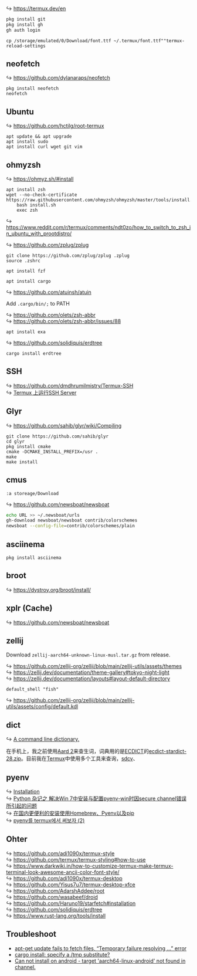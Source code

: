 ↪ https://termux.dev/en

```sh
pkg install git
pkg install gh
gh auth login
```

```
cp /storage/emulated/0/Download/font.ttf ~/.termux/font.ttf""termux-reload-settings
```

## neofetch

↪ https://github.com/dylanaraps/neofetch

```
pkg install neofetch
neofetch
```

## Ubuntu

↪ https://github.com/hctilg/root-termux

```
apt update && apt upgrade
apt install sudo
apt install curl wget git vim
```

## ohmyzsh

↪ https://ohmyz.sh/#install

```
apt install zsh
wget --no-check-certificate https://raw.githubusercontent.com/ohmyzsh/ohmyzsh/master/tools/install.sh
    bash install.sh
    exec zsh
```

↪ https://www.reddit.com/r/termux/comments/ndt0zo/how_to_switch_to_zsh_in_ubuntu_with_prootdistro/

↪ https://github.com/zplug/zplug

```
git clone https://github.com/zplug/zplug .zplug
source .zshrc
```

```
apt install fzf
```

```
apt install cargo
```

↪ https://github.com/atuinsh/atuin

Add `.cargo/bin/;` to PATH

↪ https://github.com/olets/zsh-abbr  
↪ https://github.com/olets/zsh-abbr/issues/88

```
apt install exa
```

↪ https://github.com/solidiquis/erdtree

```
cargo install erdtree
```

## SSH

↪  https://github.com/dmdhrumilmistry/Termux-SSH  
↪  [Termux 上运行SSH Server](https://zhuanlan.zhihu.com/p/226393968)

## Glyr

↪  https://github.com/sahib/glyr/wiki/Compiling

```
git clone https://github.com/sahib/glyr
cd glyr
pkg install cmake
cmake -DCMAKE_INSTALL_PREFIX=/usr .
make
make install
```

## cmus

```
:a storeage/Download
```


↪ https://github.com/newsboat/newsboat

```sh
echo URL >> ~/.newsboat/urls
gh-download newsboat/newsboat contrib/colorschemes
newsboat --config-file=contrib/colorschemes/plain
```

## asciinema

```
pkg install asciinema
```

## broot

↪ https://dystroy.org/broot/install/  

## xplr (Cache)

↪ https://github.com/newsboat/newsboat

## zellij

Download `zellij-aarch64-unknown-linux-musl.tar.gz` from release.

↪ https://github.com/zellij-org/zellij/blob/main/zellij-utils/assets/themes  
↪ https://zellij.dev/documentation/theme-gallery#tokyo-night-light  
↪ https://zellij.dev/documentation/layouts#layout-default-directory

```
default_shell "fish"
```

↪ https://github.com/zellij-org/zellij/blob/main/zellij-utils/assets/config/default.kdl

## dict

↪ [A command line dictionary.](https://nchrs.xyz/stardict.html)

在手机上，我之前使用[Aard 2](https://github.com/itkach/aard2-android)来查生词，词典用的是[ECDICT](https://github.com/skywind3000/ECDICT)的[ecdict-stardict-28.zip](https://github.com/skywind3000/ECDICT/releases/tag/1.0.28)。目前我在[Termux](https://termux.dev/en/)中使用多个工具来查询，[sdcv](https://github.com/Dushistov/sdcv)、

## pyenv

↪ [Installation](https://github.com/pyenv-win/pyenv-win/blob/master/docs/installation.md)  
↪ [Python 杂记之 解决Win 7中安装与配置pyenv-win时因secure channel错误所引起的问题](https://zicowarn.github.io/2021/06/19/0813-pyenv-install-error-secure-channel-issue/)  
↪ [在国内更便利的安装使用Homebrew、Pyenv以及pip](https://danielliou.wordpress.com/2023/03/18/homebrewpyenvpip/)  
↪ [pyenv를 termux에서 써보자 (2)](https://gwangyi.github.io/posts/pyenv-in-termux-2/)

## Ohter

↪ https://github.com/adi1090x/termux-style  
↪ https://github.com/termux/termux-styling#how-to-use  
↪ https://www.darkwiki.in/how-to-customize-termux-make-termux-terminal-look-awesome-ancii-color-font-style/  
↪ https://github.com/adi1090x/termux-desktop  
↪ https://github.com/Yisus7u7/termux-desktop-xfce  
↪ https://github.com/AdarshAddee/root  
↪ https://github.com/wasabeef/droid  
↪ https://github.com/Haruno19/starfetch#installation  
↪ https://github.com/solidiquis/erdtree  
↪ https://www.rust-lang.org/tools/install

## Troubleshoot

- [apt-get update fails to fetch files, “Temporary failure resolving …” error](https://askubuntu.com/questions/91543/apt-get-update-fails-to-fetch-files-temporary-failure-resolving-error)
- [cargo install: specify a /tmp substitute?](https://stackoverflow.com/questions/64572901/cargo-install-specify-a-tmp-substitute/64616981#64616981)
- [Can not install on android - target 'aarch64-linux-android' not found in channel.](https://github.com/rust-lang/rustup/issues/2872)
